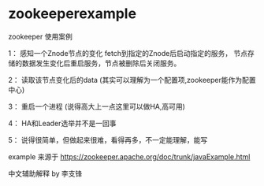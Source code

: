 # zookeeperexample

zookeeper 使用案例

1： 感知一个Znode节点的变化       fetch到指定的Znode后启动指定的服务， 节点存储的数据发生变化后重启服务，节点被删除后关闭服务。

2： 读取该节点变化后的data  (其实可以理解为一个配置项,zookeeper能作为配置中心)

3： 重启一个进程 (说得高大上一点这里可以做HA,高可用)

4： HA和Leader选举并不是一回事

5： 说得很简单，但做起来很难，看得再多，不一定能理解，能写

example 来源于   https://zookeeper.apache.org/doc/trunk/javaExample.html

中文辅助解释 by 李支锋
